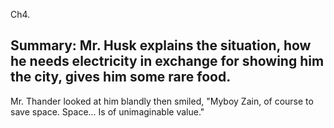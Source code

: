 Ch4. 

Summary: Mr. Husk explains the situation, how he needs electricity in exchange for showing him the city, gives him some rare food.
----------
















Mr. Thander looked at him blandly then smiled, "Myboy Zain, of course to save space. Space... Is of unimaginable value."